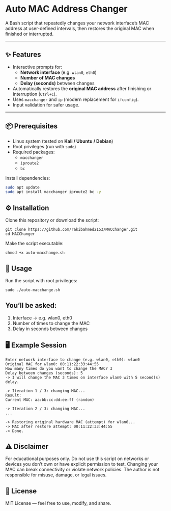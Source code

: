 # Auto MAC Address Changer

A Bash script that repeatedly changes your network interface’s MAC address at user-defined intervals, then restores the original MAC when finished or interrupted.

---

## ✨ Features

- Interactive prompts for:
  - **Network interface** (e.g. `wlan0`, `eth0`)
  - **Number of MAC changes**
  - **Delay (seconds)** between changes  
- Automatically restores the **original MAC address** after finishing or interruption (`Ctrl+C`).  
- Uses `macchanger` and `ip` (modern replacement for `ifconfig`).  
- Input validation for safer usage.  

---

## 📦 Prerequisites

- Linux system (tested on **Kali / Ubuntu / Debian**)  
- Root privileges (run with `sudo`)  
- Required packages:  
  - `macchanger`  
  - `iproute2`  
  - `bc`  

Install dependencies:

```bash
sudo apt update
sudo apt install macchanger iproute2 bc -y

```

## ⚙️ Installation

Clone this repository or download the script:

```
git clone https://github.com/rakibahmed2153/MACChanger.git
cd MACChanger
```

Make the script executable:

```
chmod +x auto-macchange.sh
```

## 🚀 Usage

Run the script with root privileges:
```
sudo ./auto-macchange.sh
```

##  You’ll be asked:

1. Interface → e.g. wlan0, eth0
2. Number of times to change the MAC
3. Delay in seconds between changes

## 🖥️ Example Session

```
Enter network interface to change (e.g. wlan0, eth0): wlan0
Original MAC for wlan0: 00:11:22:33:44:55
How many times do you want to change the MAC? 3
Delay between changes (seconds): 5
-> I will change the MAC 3 times on interface wlan0 with 5 second(s) delay.

-> Iteration 1 / 3: changing MAC...
Result:
Current MAC: aa:bb:cc:dd:ee:ff (random)

-> Iteration 2 / 3: changing MAC...
...

-> Restoring original hardware MAC (attempt) for wlan0...
-> MAC after restore attempt: 00:11:22:33:44:55
-> Done.
```

## ⚠️ Disclaimer

For educational purposes only.
Do not use this script on networks or devices you don’t own or have explicit permission to test.
Changing your MAC can break connectivity or violate network policies.
The author is not responsible for misuse, damage, or legal issues.

## 📜 License

MIT License — feel free to use, modify, and share.
